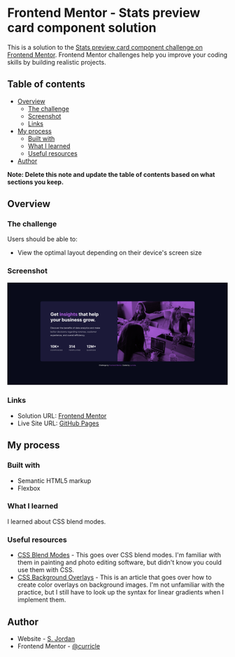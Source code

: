# Frontend Mentor - Stats preview card component solution

This is a solution to the [Stats preview card component challenge on Frontend Mentor](https://www.frontendmentor.io/challenges/stats-preview-card-component-8JqbgoU62). Frontend Mentor challenges help you improve your coding skills by building realistic projects. 

## Table of contents

- [Overview](#overview)
  - [The challenge](#the-challenge)
  - [Screenshot](#screenshot)
  - [Links](#links)
- [My process](#my-process)
  - [Built with](#built-with)
  - [What I learned](#what-i-learned)
  - [Useful resources](#useful-resources)
- [Author](#author)

**Note: Delete this note and update the table of contents based on what sections you keep.**

## Overview

### The challenge

Users should be able to:

- View the optimal layout depending on their device's screen size

### Screenshot

![](/images/screenshot.png)


### Links

- Solution URL: [Frontend Mentor](https://www.frontendmentor.io/solutions/responsive-flexbox-stats-preview-card-Q6OZuzlVe)
- Live Site URL: [GitHub Pages](https://curricle.github.io/Stats-Preview-Card/)

## My process

### Built with

- Semantic HTML5 markup
- Flexbox

### What I learned

I learned about CSS blend modes.

### Useful resources

- [CSS Blend Modes](https://highrise.digital/blog/css-blend-modes/) - This goes over CSS blend modes. I'm familiar with them in painting and photo editing software, but didn't know you could use them with CSS.
- [CSS Background Overlays](https://bryanlrobinson.com/blog/how-to-css-after-elements-for-background-overlays/) - This is an article that goes over how to create color overlays on background images. I'm not unfamiliar with the practice, but I still have to look up the syntax for linear gradients when I implement them.

## Author

- Website - [S. Jordan](https://jordanmakes.com)
- Frontend Mentor - [@curricle](https://www.frontendmentor.io/profile/curricle)
